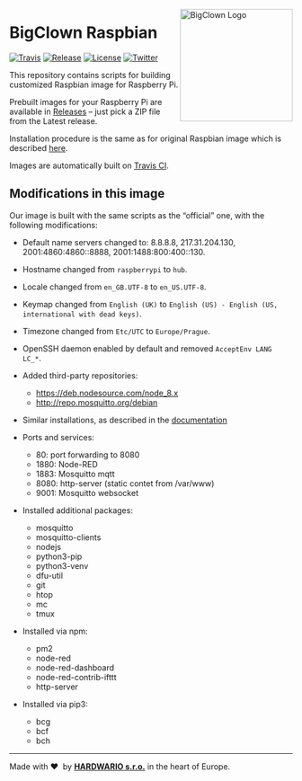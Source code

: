 <a href="https://www.bigclown.com/"><img src="https://bigclown.sirv.com/logo.png" width="200" alt="BigClown Logo" align="right"></a>

# BigClown Raspbian

[![Travis](https://img.shields.io/travis/bigclownlabs/bc-raspbian/master.svg)](https://travis-ci.org/bigclownlabs/bc-raspbian)
[![Release](https://img.shields.io/github/release/bigclownlabs/bc-raspbian.svg)](https://github.com/bigclownlabs/bc-raspbian/releases)
[![License](https://img.shields.io/github/license/bigclownlabs/bc-raspbian.svg)](https://github.com/bigclownlabs/bc-raspbian/blob/master/LICENSE)
[![Twitter](https://img.shields.io/twitter/follow/BigClownLabs.svg?style=social&label=Follow)](https://twitter.com/BigClownLabs)

This repository contains scripts for building customized Raspbian image for Raspberry Pi.

Prebuilt images for your Raspberry Pi are available in [Releases](https://github.com/bigclownlabs/bc-raspbian/releases) – just pick a ZIP file from the Latest release.

Installation procedure is the same as for original Raspbian image which is described [here](https://www.raspberrypi.org/documentation/installation/installing-images/).

Images are automatically built on [Travis CI](https://travis-ci.org/bigclownlabs/bc-raspbian).

## Modifications in this image

Our image is built with the same scripts as the “official” one, with the following modifications:

* Default name servers changed to: 8.8.8.8, 217.31.204.130, 2001:4860:4860::8888, 2001:1488:800:400::130.
* Hostname changed from `raspberrypi` to `hub`.
* Locale changed from `en_GB.UTF-8` to `en_US.UTF-8`.
* Keymap changed from `English (UK)` to `English (US) - English (US, international with dead keys)`.
* Timezone changed from `Etc/UTC` to `Europe/Prague`.
* OpenSSH daemon enabled by default and removed `AcceptEnv LANG LC_*`.
* Added third-party repositories:
    * https://deb.nodesource.com/node_8.x
    * http://repo.mosquitto.org/debian
* Similar installations, as described in the [documentation](https://doc.bigclown.com/tutorials/playground-setup/#playground-setup-on-ubuntu)
* Ports and services:
    * 80: port forwarding to 8080
    * 1880: Node-RED
	* 1883: Mosquitto mqtt
	* 8080: http-server (static contet from /var/www)
	* 9001: Mosquitto websocket

* Installed additional packages:
	* mosquitto
	* mosquitto-clients
	* nodejs
	* python3-pip
	* python3-venv
	* dfu-util
	* git
	* htop
	* mc
	* tmux

* Installed via npm:
	* pm2
    * node-red
	* node-red-dashboard
	* node-red-contrib-ifttt
	* http-server

* Installed via pip3:
	* bcg
	* bcf
	* bch

---

Made with &#x2764;&nbsp; by [**HARDWARIO s.r.o.**](https://www.hardwario.com/) in the heart of Europe.
